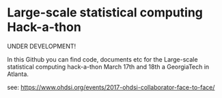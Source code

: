 # Large-scale statistical computing Hack-a-thon

UNDER DEVELOPMENT!

In this Github you can find code, documents etc for
the Large-scale statistical computing hack-a-thon 
March 17th and 18th a GeorgiaTech in Atlanta.

see: https://www.ohdsi.org/events/2017-ohdsi-collaborator-face-to-face/


